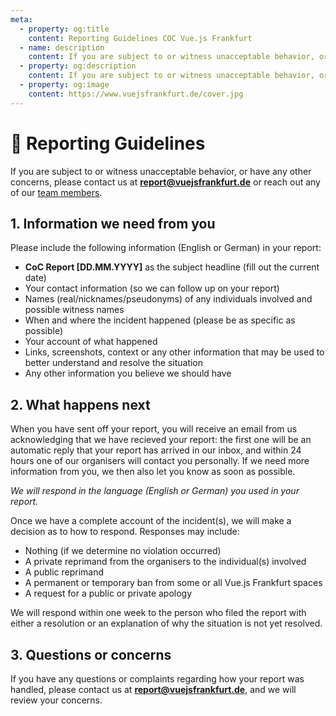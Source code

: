 ```yaml
---
meta:
  - property: og:title
    content: Reporting Guidelines COC Vue.js Frankfurt
  - name: description
    content: If you are subject to or witness unacceptable behavior, or have any other concerns, please contact us
  - property: og:description
    content: If you are subject to or witness unacceptable behavior, or have any other concerns, please contact us
  - property: og:image
    content: https://www.vuejsfrankfurt.de/cover.jpg
---
```


# :police_car: Reporting Guidelines

If you are subject to or witness unacceptable behavior, or have any other concerns, please contact us at ****report@vuejsfrankfurt.de**** or reach out any of our [team members](/#meet-the-team).

## 1. Information we need from you

Please include the following information (English or German) in your report:

- **CoC Report [DD.MM.YYYY]** as the subject headline (fill out the current date)
- Your contact information (so we can follow up on your report)
- Names (real/nicknames/pseudonyms) of any individuals involved and possible witness names
- When and where the incident happened (please be as specific as possible)
- Your account of what happened
- Links, screenshots, context or any other information that may be used to better understand and resolve the situation
- Any other information you believe we should have

## 2. What happens next

When you have sent off your report, you will receive an email from us acknowledging that we have recieved your report: the first one will be an automatic reply that your report has arrived in our inbox, and within 24 hours one of our organisers will contact you personally. If we need more information from you, we then also let you know as soon as possible.

*We will respond in the language (English or German) you used in your report.*

Once we have a complete account of the incident(s), we will make a decision as to how to respond. Responses may include:

- Nothing (if we determine no violation occurred)
- A private reprimand from the organisers to the individual(s) involved
- A public reprimand
- A permanent or temporary ban from some or all Vue.js Frankfurt spaces
- A request for a public or private apology

We will respond within one week to the person who filed the report with either a resolution or an explanation of why the situation is not yet resolved.

## 3. Questions or concerns

If you have any questions or complaints regarding how your report was handled, please contact us at **report@vuejsfrankfurt.de**, and we will review your concerns.
